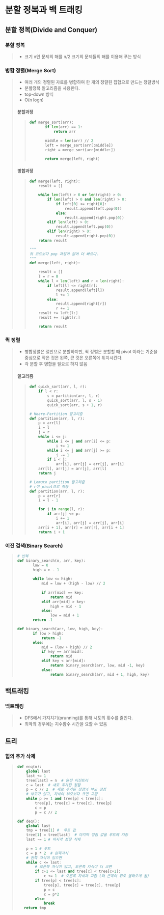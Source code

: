 # 분할 정복과 백 트래킹

## 분할 정복(Divide and Conquer)

### 분할 정복

> - 크기 n인 문제의 해를 n/2 크기의 문제들의 해를 이용해 푸는 방식

### 병합 정렬(Merge Sort)

> - 여러 개의 정렬된 자료를 병합하여 한 개의 정렬된 집합으로 만드는 정렬방식
> - 분할정복 알고리즘을 사용한다.
> - top-down 방식
> - O(n logn)
>
> #### 분할과정
>
> > ```python
> > def merge_sort(arr):
> >        if len(arr) == 1:
> >            return arr
> >     
> >        middle = len(arr) // 2
> >        left = merge_sort(arr[:middle])
> >        right = merge_sort(arr[middle:])
> >     
> >        return merge(left, right)
> > ```
>
> #### 병합과정
>
> > ```python
> > def merge(left, right):
> >     result = []
> > 
> >     while len(left) > 0 or len(right) > 0:
> >         if len(left) > 0 and len(right) > 0:
> >             if left[0] <= right[0]:
> >                 result.append(left.pop(0))
> >             else:
> >                 result.append(right.pop(0))
> >         elif len(left) > 0:
> >             result.append(left.pop(0))
> >         elif len(right) > 0:
> >             result.append(right.pop(0))
> >     return result
> > ```
> >
> > ```python
> > """
> > 위 코드보다 pop 과정이 없어 더 빠르다.
> > """
> > def merge(left, right):
> > 
> >     result = []
> >     l = r = 0
> >     while l < len(left) and r < len(right):
> >         if left[l] <= right[r]:
> >             result.append(left[l])
> >             l += 1
> >         else:
> >             result.append(right[r])
> >             r += 1
> >     result += left[l:]
> >     result += right[r:]
> > 
> >     return result
> > ```
> >
> > 

### 퀵 정렬

> - 병합정렬은 절반으로 분할하지만, 퀵 정렬은 분할할 때 pivot 이라는 기준을 중심으로 작은 것은 왼쪽, 큰 것은 오른쪽에 위치시킨다.
> - 각 분할 후 병합을 필요로 하지 않음
>
> #### 알고리즘
>
> > ```python
> > def quick_sort(arr, l, r):
> >     if l < r:
> >         s = partition(arr, l, r)
> >         quick_sort(arr, l, s - 1)
> >         quick_sort(arr, s + 1, r)
> > ```
> >
> > ```python
> > # Hoare-Partition 알고리즘
> > def partition(arr, l, r):
> >     p = arr[l]
> >     i = l
> >     j = r
> >     while i <= j:
> >         while i <= j and arr[i] <= p:
> >             i += 1
> >         while i <= j and arr[j] >= p:
> >             j -= 1
> >         if i < j:
> >             arr[i], arr[j] = arr[j], arr[i]
> >     arr[l], arr[j] = arr[j], arr[l]
> >     return j
> > 
> > ```
> >
> > ```python
> > # Lomuto partition 알고리즘
> > # r이 pivot으로 작동
> > def partition(arr, l, r):
> >     p = arr[r]
> >     i = l - 1
> > 
> >     for j in range(l, r):
> >         if arr[j] <= p:
> >             i += 1
> >             arr[i], arr[j] = arr[j], arr[i]
> >     arr[i + 1], arr[r] = arr[r], arr[i + 1]
> >     return i + 1
> > 
> > ```
> >
> > 

### 이진 검색(Binary Search)

> ```python
> # 반복
> def binary_search(n, arr, key):
>        low = 0
>        high = n - 1
>     
>        while low <= high:
>            mid = low + (high - low) // 2
>         
>            if arr[mid] == key:
>                return mid
>            elif arr[mid] > key:
>                high = mid - 1
>            else:
>                low = mid + 1
>        return -1
> ```
>
> ```python
> def binary_search(arr, low, high, key):
>        if low > high:
>            return -1
>        else:
>            mid = (low + high) // 2
>            if key == arr[mid]:
>                return mid
>            elif key < arr[mid]:
>                return binary_search(arr, low, mid -1, key)
>            else:
>                return binary_search(arr, mid + 1, high, key)
> ```
>
> 



## 백트래킹

### 백트래킹

> - DFS에서 가지치기(prunning)를 통해 시도의 횟수를 줄인다.
> - 최악의 경우에는 지수함수 시간을 요할 수 있음



## 트리

### 힙의 추가 삭제

> ```python
> def enq(n):
>     global last
>     last += 1
>     tree[last] = n  # 완전 이진트리
>     c = last	# 새로 추가된 정점
>     p = c // 2  # 새로 추가된 정점의 부모 정점
>     # 부모가 있고, 자식이 부모보다 크면 교환
>     while p >= 1 and tree[p] < tree[c]:
>         tree[p], tree[c] = tree[c], tree[p]
>         c = p
>         p = c // 2
> ```
>
> ```python
> def deq():
>     global last
>     tmp = tree[1] #  루트 값
>     tree[1] = tree[last]  # 마지막 정점 값을 루트에 저장
>     last -= 1 # 마지막 정점 삭제
>     
>     p = 1	# 루트
>     c = p * 2  # 왼쪽자식
>     # 왼쪽 자식이 있으면
>     while c <= last:
>         # 오른쪽 자식이 있고, 오른쪽 자식이 더 크면
>         if c+1 <= last and tree[c] < tree[c+1]:
>             c += 1  # 오른쪽 자식과 교환 (더 큰쪽이 위로 올라오게 됨)
>         if tree[p] < tree[c]:
>             tree[p], tree[c] = tree[c], tree[p]
>             p = c
>             c = p*2
>         else:
>             break
>    return tmp
> ```
>
> 
